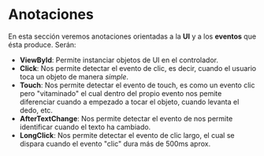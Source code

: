 # Anotaciones

En esta sección veremos anotaciones orientadas a la **UI** y a los **eventos** que ésta produce. Serán:

- **ViewById**: Permite instanciar objetos de UI en el controlador.
- **Click**: Nos permite detectar el evento de clic, es decir, cuando el usuario toca un objeto de manera *simple*.
- **Touch**: Nos permite detectar el evento de touch, es como un evento clic pero "vitaminado" el cual dentro del propio evento nos pemite diferenciar cuando a empezado a tocar el objeto, cuando levanta el dedo, etc.
- **AfterTextChange**: Nos permite detectar el evento de nos permite identificar cuando el texto ha cambiado.
- **LongClick**: Nos permite detectar el evento de clic largo, el cual se dispara cuando el evento "clic" dura más de 500ms aprox.

